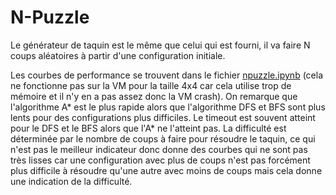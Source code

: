 # N-Puzzle

Le générateur de taquin est le même que celui qui est fourni, il va faire N coups aléatoires à partir d'une configuration initiale.

Les courbes de performance se trouvent dans le fichier [npuzzle.ipynb](npuzzle.ipynb) (cela ne fonctionne pas sur la VM pour la taille 4x4 car cela utilise trop de mémoire et il n'y en a pas assez donc la VM crash).
On remarque que l'algorithme A* est le plus rapide alors que l'algorithme DFS et BFS sont plus lents pour des configurations plus difficiles. Le timeout est souvent atteint pour le DFS et le BFS alors que l'A* ne l'atteint pas.
La difficulté est déterminée par le nombre de coups à faire pour résoudre le taquin, ce qui n'est pas le meilleur indicateur donc donne des courbes qui ne sont pas très lisses car une configuration avec plus de coups n'est pas forcément plus difficile à résoudre qu'une autre avec moins de coups mais cela donne une indication de la difficulté.